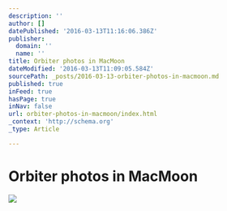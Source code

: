 ```yaml
---
description: ''
author: []
datePublished: '2016-03-13T11:16:06.386Z'
publisher:
  domain: ''
  name: ''
title: Orbiter photos in MacMoon
dateModified: '2016-03-13T11:09:05.584Z'
sourcePath: _posts/2016-03-13-orbiter-photos-in-macmoon.md
published: true
inFeed: true
hasPage: true
inNav: false
url: orbiter-photos-in-macmoon/index.html
_context: 'http://schema.org'
_type: Article

---
```

# Orbiter photos in MacMoon
![](https://the-grid-user-content.s3-us-west-2.amazonaws.com/7ce2cb6b-7f9e-4e13-9897-3f2fa08f07ee.png)